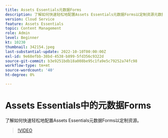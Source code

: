 ```yaml
---
title: Assets Essentials元数据Forms
description: 了解如何快速轻松地配置Assets Essentials元数据Forms以定制资源元数据。
version: Cloud Service
feature: Assets Essentials
topic: Content Management
role: Admin
level: Beginner
kt: 10230
thumbnail: 342154.jpeg
last-substantial-update: 2022-10-10T00:00:00Z
exl-id: 9e68efbb-38bd-4538-b899-5fd356c9322d
source-git-commit: b3e9251bdb18a008be95c1fa9e5c79252a74fc98
workflow-type: tm+mt
source-wordcount: '40'
ht-degree: 0%

---
```


# Assets Essentials中的元数据Forms

了解如何快速轻松地配置Assets Essentials元数据Forms以定制资源。

>[!VIDEO](https://video.tv.adobe.com/v/342154?quality=12&learn=on)
